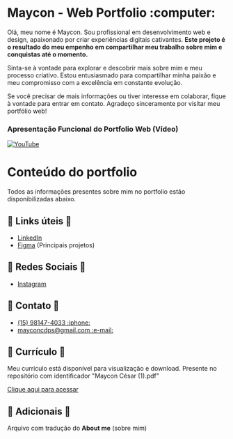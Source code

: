 <h1>Maycon - Web Portfolio :computer:</h1>

Olá, meu nome é Maycon. Sou profissional em desenvolvimento web e design, apaixonado por criar experiências digitais cativantes. <b>Este projeto é o resultado do meu empenho em compartilhar meu trabalho sobre mim e conquistas até o momento.</b>

Sinta-se à vontade para explorar e descobrir mais sobre mim e meu processo criativo. Estou entusiasmado para compartilhar minha paixão e meu compromisso com a excelência em constante evolução.

Se você precisar de mais informações ou tiver interesse em colaborar, fique à vontade para entrar em contato. Agradeço sinceramente por visitar meu portfólio web!



<h3>Apresentação Funcional do Portfolio Web (Vídeo)</h3>

[![YouTube](https://i.postimg.cc/zX0xZbfk/image-6-3.png)](https://www.youtube.com/watch?v=qP0b8pcH6g8)

<h1>Conteúdo do portfolio</h1>
Todos as informações presentes sobre mim no portfolio estão disponibilizadas abaixo.

     
<h2>💎 Links úteis 💎</h2>
<ul>
  <li><a href="https://www.linkedin.com/in/maycon-cesar-de-paula-silva-858a7a19b/">LinkedIn</li>
  <li><a href="https://www.figma.com/file/9u1qE9xV7gqSmoPE0qKOhu/Maycon---Projetos-Mar%2F2023?type=design&node-id=0-1&t=9wNO009oeUaBbACO-0">Figma</a> (Principais projetos)</li>
</ul>

    
<h2>💎 Redes Sociais 💎</h2>
<ul>
  <li><a href="https://www.instagram.com/_cesary/">Instagram</a></li>
</ul>


<h2>💎 Contato 💎</h2>
<ul>
  <li><a href="tel:15981474033">(15) 98147-4033 :iphone:</a></li>
  <li><a href="mailto:mayconcdps@gmail.com">mayconcdps@gmail.com :e-mail:</a></li>
</ul>


<h2>💎 Currículo 💎</h2>
Meu currículo está disponível para visualização e download. Presente no repositório com identificador "Maycon César (1).pdf"

<a href="Maycon César (1).pdf" download>Clique aqui para acessar</a>

<h2>💎 Adicionais 💎</h2>
Arquivo com tradução do <b>About me</b> (sobre mim)


